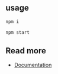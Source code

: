 ## usage

```bash
npm i
```

```bash
npm start
```

## Read more

- [Documentation](https://fastify.dev/)
